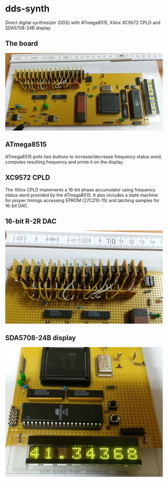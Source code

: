 # dds-synth
Direct digital synthesizer (DDS) with ATmega8515, Xilinx XC9572 CPLD and SDA5708-24B display

## The board
![The board](images/dds-board.jpg)

## ATmega8515
ATmega8515 polls two buttons to increase/decrease frequency status word, computes
resulting frequency and prints it on the display.

## XC9572 CPLD
The Xilinx CPLD implements a 16-bit phase accumulator using frequency status word
provided by the ATmega8515.
It also includes a state machine for proper timings accessing EPROM (27C210-15) and
latching samples for 16-bit DAC.

## 16-bit R-2R DAC
![16-bit R-2R DAC](/images/dds-board-dac.jpg)

## SDA5708-24B display
![SDA5708-24B display](/images/dds-board-display.jpg)
